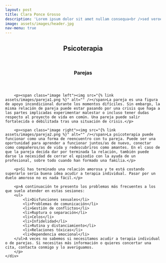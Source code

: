 ```yaml
---
layout: post
title: Clara Ponce Grosso
description: 'Lorem ipsum dolor sit amet nullam consequa<br />sed veroeros. tempus adipiscing nulla.'
image: assets/images/header.jpg
nav-menu: true
---
```


<!-- Main -->
<div id="main">

<!-- One -->
<section id="one">
	<div class="inner">
		<header class="major">
			<h2>Psicoterapia</h2>
		</header>
		<header class="major">
			<h3>Parejas</h3>
		</header>

		<p><span class="image left"><img src="{% link assets/images/pareja1.png %}" alt="" /></span>La pareja es una figura de apoyo incondicional durante los momentos difíciles. Sin embargo, la misma relación de pareja puede estar pasando por una crisis que haga a las partes implicadas experimentar malestar o incluso tener dudas respecto al proyecto de vida en común. Una pareja puede salir fortalecida o debilitada tras una situación de crisis.</p>

		<p><span class="image right"><img src="{% link assets/images/pareja2.png %}" alt="" /></span>La psicoterapia puede funcionar como una forma de reencuentro con tu pareja. Puede ser una oportunidad para aprender a funcionar juntos/as de nuevo, conectar como compañeros/as de vida y redescubriros como amantes. En el caso de que la pareja decida dar por terminada la relación, también puede darse la necesidad de cerrar el episodio con la ayuda de un profesional, sobre todo cuando han formado una familia.</p>

		<p>Si has terminado una relación amorosa y te está costando superarlo sería buena idea acudir a terapia individual. Pasar por un duelo amoroso no es nada fácil.</p>

		<p>A continuación te presento los problemas más frecuentes a los que suelo atender en estas sesiones:
		<ul>
			<li>Disfunciones sexuales</li>
			<li>Problemas de comunicación</li>
			<li>Gestión de conflictos</li>
			<li>Ruptura o separación</li>
			<li>Celos</li>
			<li>Infidelidad</li>
			<li>Rutina y distanciamiento</li>
			<li>Relaciones tóxicas</li>
			<li>Dependencia emocional</li>
		</ul>A veces no sabemos si necesitamos acudir a terapia individual o de parejas. Si necesitas más información o quieres concertar una cita, contacta conmigo y lo averiguamos.
		</p>
	</div>
</section>
</div>
